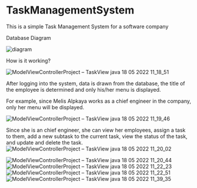 # TaskManagementSystem

This is a simple Task Management System for a software company

Database Diagram

![diagram](https://user-images.githubusercontent.com/74821649/168993707-94a3852d-d198-4b9d-b15f-5439708f20df.png)

How is it working?

![ModelViewControllerProject – TaskView java 18 05 2022 11_18_51](https://user-images.githubusercontent.com/74821649/168994478-a1fe26f1-58b6-46e0-b3e2-6a7f0aed04a4.png)


After logging into the system, data is drawn from the database, the title of the employee is determined and only his/her menu is displayed.

For example, since Melis Alpkaya works as a chief engineer in the company, only her menu will be displayed.

![ModelViewControllerProject – TaskView java 18 05 2022 11_19_46](https://user-images.githubusercontent.com/74821649/168994539-4dd6c497-7c34-4bfb-b4d1-939cb5d3ce4d.png)

Since she is an chief engineer, she can view her employees, assign a task to them, add a new subtask to the current task, view the status of the task, and update and delete the task.
![ModelViewControllerProject – TaskView java 18 05 2022 11_20_02](https://user-images.githubusercontent.com/74821649/168995160-c0ec359a-ce0f-432d-8910-340fee4f2faf.png)

![ModelViewControllerProject – TaskView java 18 05 2022 11_20_44](https://user-images.githubusercontent.com/74821649/168995244-bf2a7c8f-3e9c-4434-8308-42f15b46943d.png)
![ModelViewControllerProject – TaskView java 18 05 2022 11_22_23](https://user-images.githubusercontent.com/74821649/168995256-282705b1-1edf-4873-a646-a96e2d786dcf.png)
![ModelViewControllerProject – TaskView java 18 05 2022 11_22_51](https://user-images.githubusercontent.com/74821649/168995374-9bd93f06-0fdd-4b3f-86b2-48f2f881c8b3.png)
![ModelViewControllerProject – TaskView java 18 05 2022 11_39_35](https://user-images.githubusercontent.com/74821649/168996467-0950b5d3-79e4-4f1e-8218-e5f48a0e764c.png)
